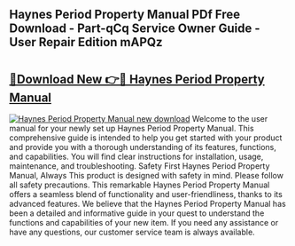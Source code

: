 ## Haynes Period Property Manual PDf Free Download - Part-qCq Service Owner Guide - User Repair Edition mAPQz

# <h2><a href="http://cf21714.oget.top/?id=Haynes+Period+Property+Manual">🔗Download New 👉🔴 Haynes Period Property Manual</a></h2>

[![Haynes Period Property Manual new download](https://i.imgur.com/5g1atiW.png)](http://cf21714.oget.top/?id=Haynes+Period+Property+Manual)
Welcome to the user manual for your newly set up Haynes Period Property Manual. This comprehensive guide is intended to help you get started with your product and provide you with a thorough understanding of its features, functions, and capabilities. You will find clear instructions for installation, usage, maintenance, and troubleshooting. Safety First Haynes Period Property Manual, Always This product is designed with safety in mind. Please follow all safety precautions. This remarkable Haynes Period Property Manual offers a seamless blend of functionality and user-friendliness, thanks to its advanced features. We believe that the Haynes Period Property Manual has been a detailed and informative guide in your quest to understand the functions and capabilities of your new item. If you need any assistance or have any questions, our customer service team is always available.
